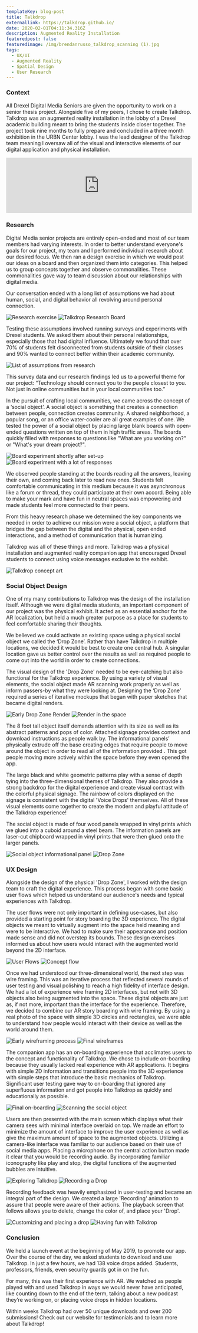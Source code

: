 ```yaml
---
templateKey: blog-post
title: Talkdrop
externallink: https://talkdrop.github.io/
date: 2020-02-01T04:11:34.316Z
description: Augmented Reality Installation
featuredpost: false
featuredimage: /img/brendanrusso_talkdrop_scanning (1).jpg
tags:
  - UX/UI
  - Augmented Reality
  - Spatial Design
  - User Research
---
```

### Context

All Drexel Digital Media Seniors are given the opportunity to work on a senior thesis project. Alongside five of my peers, I chose to create Talkdrop. Talkdrop was an augmented reality installation in the lobby of a Drexel academic building meant to bring the students inside closer together.  The project took nine months to fully prepare and concluded in a three month exhibition in the URBN Center lobby. I was the lead designer of the Talkdrop team meaning I oversaw all of the visual and interactive elements of our digital application and physical installation.

<iframe width="100%" height="auto" src="https://www.youtube.com/embed/9WrczNlywYI?controls=0" frameborder="0" allow="accelerometer; autoplay; encrypted-media; gyroscope; picture-in-picture" allowfullscreen></iframe>

### Research

Digital Media senior projects are entirely open-ended and most of our team members had varying interests. In order to better understand everyone's goals for our project, my team and I performed individual research about our desired focus. We then ran a design exercise in which we would post our ideas on a board and then organized them into categories. This helped us to group concepts together and observe commonalities. These commonalities gave way to team discussion about our relationships with digital media.

Our conversation ended with a long list of assumptions we had about human, social, and digital behavior all revolving around personal connection.

<div> 

<img src="//a.storyblok.com/f/52110/480x270/e3509b3cff/brendanrusso_talkdrop_researchexercise.gif" alt="Research exercise">
<img src="//a.storyblok.com/f/52110/1920x1080/3dd58625f9/brendanrusso_talkdropresearchboard.jpg" alt="Talkdrop Research Board">


</div>

Testing these assumptions involved running surveys and experiments with Drexel students. We asked them about their personal relationships, especially those that had digital influence. Ultimately we found that over 70% of students felt disconnected from students outside of their classes and 90% wanted to connect better within their academic community.


<div> 

<img src="//a.storyblok.com/f/52110/1280x960/a6b87c4545/brendanrusso_talkdrop_assumptions.JPG" alt="List of assumptions from research">


</div>

This survey data and our research findings led us to a powerful theme for our project: “Technology should connect you to the people closest to you. Not just in online communities but in your local communities too.”

In the pursuit of crafting local communities, we came across the concept of a ‘social object’. A social object is something that creates a connection between people, connection creates community. A shared neighborhood, a popular song, or an office water-cooler are all great examples of one. We tested the power of a social object by placing large blank boards with open-ended questions written on top of them in high traffic areas. The boards quickly filled with responses to questions like "What are you working on?" or "What's your dream project?". 


<div> 

<img src="//a.storyblok.com/f/52110/1478x1191/fa8c483eb2/brendanrusso_talkdrop_boardfilling.jpg" alt="Board experiment shortly after set-up">
<img src="//a.storyblok.com/f/52110/1478x1191/d1578bdc44/brendanrusso_talkdrop_impossibleboard.jpg" alt="Board experiment with a lot of responses">


</div>

We observed people standing at the boards reading all the answers, leaving their own, and coming back later to read new ones. Students felt comfortable communicating in this medium because it was asynchronous like a forum or thread, they could participate at their own accord. Being able to make your mark and have fun in neutral spaces was empowering and made students feel more connected to their peers. 

From this heavy research phase we determined the key components we needed in order to achieve our mission were a social object, a platform that bridges the gap between the digital and the physical, open ended interactions, and a method of communication that is humanizing.

Talkdrop was all of these things and more. Talkdrop was a physical installation and augmented reality companion app that encouraged Drexel students to connect using voice messages exclusive to the exhibit.


<div> 

<img src="//a.storyblok.com/f/52110/1999x1124/596a7509de/brendanrusso_talkdrop_conceptart.jpg" alt="Talkdrop concept art">


</div>

### Social Object Design

One of my many contributions to Talkdrop was the design of the installation itself. Although we were digital media students, an important component of our project was the physical exhibit. It acted as an essential anchor for the AR localization, but held a much greater purpose as a place for students to feel comfortable sharing their thoughts. 

We believed we could activate an existing space using a physical social object we called the ‘Drop Zone’. Rather than have Talkdrop in multiple locations, we decided it would be best to create one central hub. A singular location gave us better control over the results as well as required people to come out into the world in order to create connections.

The visual design of the 'Drop Zone' needed to be eye-catching but also functional for the Talkdrop experience. By using a variety of visual elements, the social object made AR scanning work properly as well as inform passers-by what they were looking at. Designing the ‘Drop Zone’ required a series of iterative mockups that began with paper sketches that became digital renders. 


<div> 

<img src="//a.storyblok.com/f/52110/1920x1440/0f4b609ce9/brendanrusso_talkdrop_socialobjectearlyrender.jpg" alt="Early Drop Zone Render">
<img src="//a.storyblok.com/f/52110/1920x1440/65a9f41693/brendanrusso_talkdrop_socialobjectrender.jpg" alt="Render in the space">


</div>

The 8 foot tall object itself demands attention with its size as well as its abstract patterns and pops of color. Attached signage provides context and download instructions as people walk by. The informational panels’ physically extrude off the base creating edges that require people to move around the object in order to read all of the information provided . This got people moving more actively within the space before they even opened the app.

The large black and white geometric patterns play with a sense of depth tying into the three-dimensional themes of Talkdrop. They also provide a strong backdrop for the digital experience and create visual contrast with the colorful physical signage. The rainbow of colors displayed on the signage is consistent with the digital 'Voice Drops' themselves. All of these visual elements come together to create the modern and playful attitude of the Talkdrop experience!

The social object is made of four wood panels wrapped in vinyl prints which we glued into a cuboid around a steel beam. The information panels are laser-cut chipboard wrapped in vinyl prints that were then glued onto the larger panels.


<div> 

<img src="//a.storyblok.com/f/52110/989x1232/a1dfded54a/brendanrusso_talkdrop_socialobjectclose.jpg" alt="Social object informational panel">
<img src="//a.storyblok.com/f/52110/989x1232/14a7afb52f/brendanrusso_talkdrop_socialobject.jpg" alt="Drop Zone">


</div>

### UX Design

Alongside the design of the physical 'Drop Zone', I worked with the design team to craft the digital experience. This process began with some basic user flows which helped us understand our audience's needs and typical experiences with Talkdrop. 

The user flows were not only important in defining use-cases, but also provided a starting point for story boarding the 3D experience. The digital objects we meant to virtually augment into the space held meaning and were to be interactive. We had to make sure their appearance and position made sense and did not overstep its bounds. These design exercises informed us about how users would interact with the augmented world beyond the 2D interface.


<div> 

<img src="//a.storyblok.com/f/52110/1494x1934/0dcc4eae8e/brendanrusso_talkdrop_userflows.jpg" alt="User Flows">
<img src="//a.storyblok.com/f/52110/2224x1668/377cc36dea/brendanrusso_talkdrop_conceptflow.jpg" alt="Concept flow">


</div>

Once we had understood our three-dimensional world, the next step was wire framing. This was an iterative process that reflected several rounds of user testing and visual polishing to reach a high fidelity of interface design. We had a lot of experience wire framing 2D interfaces, but not with 3D objects also being augmented into the space. These digital objects are just as, if not more, important than the interface for the experience. Therefore, we decided to combine our AR story boarding with wire framing. By using a real photo of the space with simple 3D circles and rectangles, we were able to understand how people would interact with their device as well as the world around them.


<div> 

<img src="//a.storyblok.com/f/52110/7155x6057/6e13af657d/brendanrusso_talkdrop_oldwireframes.jpg" alt="Early wireframing process">
<img src="//a.storyblok.com/f/52110/5486x1209/626d7ff013/brendanrusso_talkdrop_finalwireframes.jpg" alt="Final wireframes">


</div>

The companion app has an on-boarding experience that acclimates users to the concept and functionality of Talkdrop. We chose to include on-boarding because they usually lacked real experience with AR applications. It begins with simple 2D information and transitions people into the 3D experience with simple steps that introduce the basic mechanics of Talkdrop. Significant user testing gave way to on-boarding that ignored any superfluous information and got people into Talkdrop as quickly and educationally as possible.


<div> 

<img src="//a.storyblok.com/f/52110/720x863/6efe31321d/brendanrusso_talkdrop_onboarding.jpg" alt="Final on-boarding">
<img src="//a.storyblok.com/f/52110/720x863/725bcefe5d/brendanrusso_talkdrop_scanning.jpg" alt="Scanning the social object">


</div>

Users are then presented with the main screen which displays what their camera sees with minimal interface overlaid on top. We made an effort to minimize the amount of interface to improve the user experience as well as give the maximum amount of space to the augmented objects. Utilizing a camera-like interface was familiar to our audience based on their use of social media apps. Placing a microphone on the central action button made it clear that you would be recording audio. By incorporating familiar iconography like play and stop, the digital functions of the augmented bubbles are intuitive. 


<div> 

<img src="//a.storyblok.com/f/52110/1620x1080/33562cb1ca/brendanrusso_talkdrop_exploring.jpg" alt="Exploring Talkdrop">
<img src="//a.storyblok.com/f/52110/1620x1080/1de1f726a5/brendanrusso_talkdrop_recording.jpg" alt="Recording a Drop">


</div>

Recording feedback was heavily emphasized in user-testing and became an integral part of the design. We created a large 'Recording' animation to assure that people were aware of their actions. The playback screen that follows allows you to delete, change the color of, and place your 'Drop'.


<div> 

<img src="//a.storyblok.com/f/52110/1620x1080/0530cca8f3/brendanrusso_talkdrop_customizing.jpg" alt="Customizing and placing a drop">
<img src="//a.storyblok.com/f/52110/1620x1080/8b9587bb5a/brendanrusso_havingfunwithtalkdrop.jpg" alt="Having fun with Talkdrop">


</div>

### Conclusion

We held a launch event at the beginning of May 2019, to promote our app. Over the course of the day, we asked students to download and use Talkdrop. In just a few hours, we had 138 voice drops added. Students, professors, friends, even security guards got in on the fun. 

For many, this was their first experience with AR. We watched as people played with and used Talkdrop in ways we would never have anticipated, like counting down to the end of the term, talking about a new podcast they’re working on, or placing voice drops in hidden locations.

Within weeks Talkdrop had over 50 unique downloads and over 200 submissions! Check out our website for testimonials and to learn more about Talkdrop!
